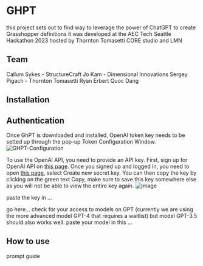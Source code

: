 # GHPT
this project sets out to find way to leverage the power of ChatGPT to create Grasshopper definitions
it was developed at the AEC Tech Seattle Hackathon 2023 hosted by Thornton Tomasetti CORE studio and LMN

## Team
Callum Sykes - StructureCraft
Jo Kam - Dimensional Innovations
Sergey Pigach - Thornton Tomasetti
Ryan Erbert
Quoc Dang

## Installation

## Authentication
Once GhPT is downloaded and installed, OpenAI token key needs to be setted up through the pop-up Token Configuration Window.
![GHPT-Configuration](https://github.com/enmerk4r/GHPT/assets/114206649/39b36d31-ba99-49c1-8ede-27b7b2ebf0b6)

To use the OpenAI API, you need to provide an API key. First, sign up for OpenAI API on [this page](https://openai.com/product). Once you signed up and logged in, you need to open [this page](https://platform.openai.com/account/api-keys), select Create new secret key. You can then copy the key by clicking on the green text Copy, make sure to save this key somewhere else as you will not be able to view the entire key again.
![image](https://github.com/enmerk4r/GHPT/assets/114206649/66441be3-3c87-4de1-81ca-71a1565347ce)


paste the key in ...

go here... check for your access to models on GPT (currently we are using the more advanced model GPT-4 that requires a waitlist) but model GPT-3.5 should also works well.
paste your model in this ...

## How to use
prompt guide


